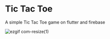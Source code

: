 # Tic Tac Toe

A simple Tic Tac Toe game on flutter and firebase

![ezgif com-resize(1)](https://user-images.githubusercontent.com/121337662/230389091-77c5b82f-27ff-447f-89bc-c1920a21320b.gif)
